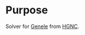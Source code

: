 # Purpose

Solver for [Genele](https://andrewholding.github.io/gene-wordle/) from [HGNC](https://www.genenames.org/).

